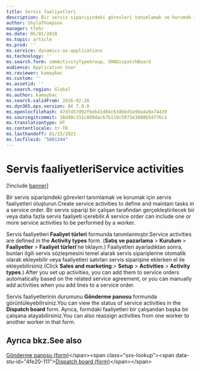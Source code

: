 ```yaml
---
title: Servis faaliyetleri
description: Bir servis siparişindeki görevleri tanımlamak ve korumak için servis faaliyetleri oluşturun.
author: ShylaThompson
manager: tfehr
ms.date: 05/01/2018
ms.topic: article
ms.prod: ''
ms.service: dynamics-ax-applications
ms.technology: ''
ms.search.form: smmActivityTypeGroup, SMADispatchBoard
audience: Application User
ms.reviewer: kamaybac
ms.custom: ''
ms.assetid: ''
ms.search.region: Global
ms.author: kamaybac
ms.search.validFrom: 2016-02-28
ms.dyn365.ops.version: AX 7.0.0
ms.openlocfilehash: 47df457d92f6eb41d04c63db6d3a99a4a9a74439
ms.sourcegitcommit: 38d40c331c8894acb7b119c5073e3088b54776c1
ms.translationtype: HT
ms.contentlocale: tr-TR
ms.lasthandoff: 01/15/2021
ms.locfileid: "5001344"
---
```

# <a name="service-activities"></a><span data-ttu-id="4fe20-103">Servis faaliyetleri</span><span class="sxs-lookup"><span data-stu-id="4fe20-103">Service activities</span></span>        

[!include [banner](../includes/banner.md)]


<span data-ttu-id="4fe20-104">Bir servis siparişindeki görevleri tanımlamak ve korumak için servis faaliyetleri oluşturun.</span><span class="sxs-lookup"><span data-stu-id="4fe20-104">Create service activities to define and maintain tasks in a service order.</span></span> <span data-ttu-id="4fe20-105">Bir servis siparişi bir çalışan tarafından gerçekleştirilecek bir veya daha fazla servis faaliyeti içerebilir.</span><span class="sxs-lookup"><span data-stu-id="4fe20-105">A service order can include one or more service activities to be performed by a worker.</span></span>

<span data-ttu-id="4fe20-106">Servis faaliyetleri **Faaliyet türleri** formunda tanımlanmıştır.</span><span class="sxs-lookup"><span data-stu-id="4fe20-106">Service activities are defined in the **Activity types** form.</span></span> <span data-ttu-id="4fe20-107">(**Satış ve pazarlama** \> **Kurulum** \> **Faaliyetler** \> **Faaliyet türleri**'ne tıklayın.) Faaliyetleri ayarladıktan sonra, bunları ilgili servis sözleşmesini temel alarak servis siparişlerine otomatik olarak ekleyebilir veya faaliyetleri satırları servis siparişine eklerken el ile ekleyebilirsiniz.</span><span class="sxs-lookup"><span data-stu-id="4fe20-107">(Click **Sales and marketing** \> **Setup** \> **Activities** \> **Activity types**.) After you set up activities, you can add them to service orders automatically based on the related service agreement, or you can manually add activities when you add lines to a service order.</span></span>

<span data-ttu-id="4fe20-108">Servis faaliyetlerinin durumunu **Gönderme panosu** formunda görüntüleyebilirsiniz.</span><span class="sxs-lookup"><span data-stu-id="4fe20-108">You can view the status of service activities in the **Dispatch board** form.</span></span> <span data-ttu-id="4fe20-109">Ayrıca, formdaki faaliyetleri bir çalışandan başka bir çalışana atayabilirsiniz.</span><span class="sxs-lookup"><span data-stu-id="4fe20-109">You can also reassign activities from one worker to another worker in that form.</span></span>

## <a name="see-also"></a><span data-ttu-id="4fe20-110">Ayrıca bkz.</span><span class="sxs-lookup"><span data-stu-id="4fe20-110">See also</span></span>

<span data-ttu-id="4fe20-111">[Gönderme panosu (form)](https://technet.microsoft.com/library/hh242789\(v=ax.60\))</span><span class="sxs-lookup"><span data-stu-id="4fe20-111">[Dispatch board (form)](https://technet.microsoft.com/library/hh242789\(v=ax.60\))</span></span>

